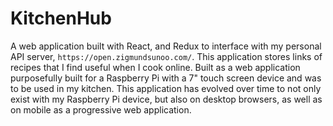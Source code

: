 # KitchenHub

A web application built with React, and Redux to interface with my personal API server, `https://open.zigmundsunoo.com/`.
This application stores links of recipes that I find useful when I cook online. 
Built as a web application purposefully built for a Raspberry Pi with a 7" touch screen device and was to be used in my kitchen. This application has evolved over time to not only exist with my Raspberry Pi device, but also on desktop browsers, as well as on mobile as a progressive web application.
